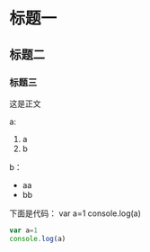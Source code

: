 # 标题一

## 标题二

### 标题三
这是正文

a:
1. a
2. b
 
b：
* aa
* bb

下面是代码：
    var a=1
    console.log(a)
    
    
```javascript
var a=1
console.log(a)
```

